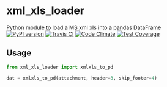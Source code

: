 # xml_xls_loader
Python module to load a MS xml xls into a pandas DataFrame
[![PyPI version](https://img.shields.io/pypi/v/xml_xls_loader.svg)](https://pypi.python.org/pypi/xml_xls_loader)
[![Travis CI](https://travis-ci.org/Richard-Mathie/xml_xls_loader.svg?branch=master)](https://travis-ci.org/xml_xls_loader/xml_xls_loader)
[![Code Climate](https://codeclimate.com/repos/xml_xls_loader/badges/xml_xls_loader/gpa.svg)](https://codeclimate.com/repos/xml_xls_loader/feed)
[![Test Coverage](https://codeclimate.com/repos/xml_xls_loader/badges/xml_xls_loader/coverage.svg)](https://codeclimate.com/repos/xml_xls_loader/coverage)


## Usage

```python
from xml_xls_loader import xmlxls_to_pd

dat = xmlxls_to_pd(attachment, header=3, skip_footer=4)
```
